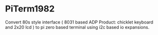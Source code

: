 # PiTerm1982
Convert 80s style interface ( 8031 based ADP Product: chicklet keyboard and 2x20 lcd ) to pi zero based terminal using i2c based io expansions.
